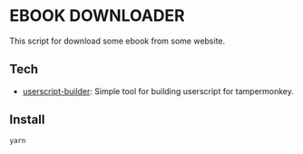# EBOOK DOWNLOADER
This script for download some ebook from some website.

## Tech

- [userscript-builder](https://www.npmjs.com/package/userscript-builder): Simple tool for building userscript for tampermonkey.

## Install

```bash
yarn
```
